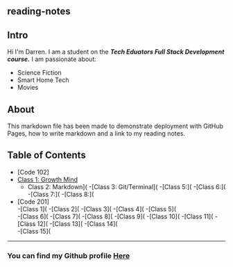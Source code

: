 ## reading-notes

## Intro

Hi I'm Darren. I am a student on the _**Tech Eduators Full Stack Development course.**_ I am passionate about:
  
- Science Fiction
- Smart Home Tech
- Movies

## About

This markdown file has been made to demonstrate deployment with GitHub Pages, how to write markdown and a link to my reading notes.

## Table of Contents
- [Code 102]  
- [Class 1: Growth Mind](102/class-01.md)
    - Class 2: Markdown]( 
    -[Class 3: Git/Terminal](
    -[Class 5:]( 
    -[Class 6:](
    -[Class 7:](
    -[Class 8:]( 
- [Code 201]  
    -[Class 1](
    -[Class 2]( 
    -[Class 3]( 
    -[Class 4](
    -[Class 5](  
    -[Class 6](
    -[Class 7](
    -[Class 8]( 
    -[Class 9](
    -[Class 10]( 
    -[Class 11]( 
    -[Class 12](
    -[Class 13]( 
    -[Class 14](  
    -[Class 15]( 

***

### You can find my Github profile [Here](https://github.com/Daz2255)

